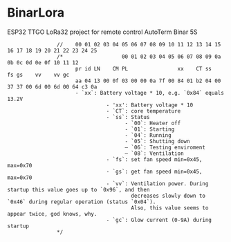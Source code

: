 # BinarLora

ESP32 TTGO LoRa32 project for remote control AutoTerm Binar 5S




                    //    00 01 02 03 04 05 06 07 08 09 10 11 12 13 14 15 16 17 18 19 20 21 22 23 24 25
                    /*                   00 01 02 03 04 05 06 07 08 09 0a 0b 0c 0d 0e 0f 10 11 12 
                          pr id LN    CM PL                xx    CT ss    fs gs    vv    vv gc
                          aa 04 13 00 0f 03 00 00 0a 7f 00 84 01 b2 04 00 37 37 00 6d 00 6d 00 64 c3 0a
                          - `xx`: Battery voltage * 10, e.g. `0x84` equals 13.2V
                                    - 'xx': Battery voltage * 10
                                    - `CT`: core temperature
                                    - `ss`: Status
                                          - `00`: Heater off
                                          - `01`: Starting
                                          - `04`: Running
                                          - `05`: Shutting down
                                          – `06`: Testing enviroment
                                          – `08`: Ventilation
                                    - `fs`: set fan speed min=0x45, max=0x70
                                    - `gs`: get fan speed min=0x45, max=0x70
                                    - `vv`: Ventilation power. During startup this value goes up to `0x96`, and then 
                                            decreases slowly down to `0x46` during regular operation (status `0x04`). 
                                            Also, this value seems to appear twice, god knows, why.
                                    - `gc`: Glow current (0-9A) during startup
                    */